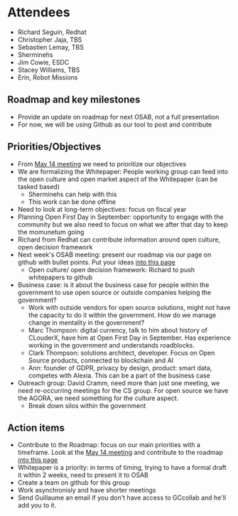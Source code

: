 # Attendees
* Richard Seguin, Redhat
* Christopher Jaja, TBS
* Sebastien Lemay, TBS
* Sherminehs
* Jim Cowie, ESDC
* Stacey Williams, TBS
* Erin, Robot Missions

## Roadmap and key milestones
* Provide an update on roadmap for next OSAB, not a full presentation
* For now, we will be using Github as our tool to post and contribute

## Priorities/Objectives
* From [May 14 meeting](2018-05-14.md#objectives) we need to prioritize our objectives
* We are formalizing the Whitepaper: People working group can feed into the open culture and open market aspect of the Whitepaper (can be tasked based)
  * Sherminehs can help with this
  * This work can be done offline
* Need to look at long-term objectives: focus on fiscal year
* Planning Open First Day in September: opportunity to engage with the community but we also need to focus on what we after that day to  keep the momunetum going
* Richard from Redhat can contribute information around open culture, open decision framework
* Next week's OSAB meeting: present our roadmap via our page on github with bullet points. Put your ideas [into this page](Roadmap.md)
  * Open culture/ open decision framework: Richard to push whitepapers to github
* Business case: is it about the business case for people within the government to use open source or outside companies helping the government?
  * Work with outside vendors for open source solutions, might not have the capacity to do it within the government. How do we manage change in mentality in the government?
  * Marc Thompson: digital currency, talk to him about history of CLouderX, have him at Open First Day in September. Has experience working in the government and understands roadblocks.
  * Clark Thompson: solutions architect, developer. Focus on Open Source products, connected to blockchain and AI
  * Ann: founder of GDPR, privacy by design, product: smart data, competes with Alexia. This can be a part of the business case
* Outreach group: David Cramm, need more than just one meeting, we need re-occurring meetings for the CS group. For open source we have the AGORA, we need something for the culture aspect.
  * Break down silos within the government

## Action items
* Contribute to the Roadmap: focus on our main priorities with a timeframe. Look at the [May 14 meeting](2018-05-14.md#objectives) and contribute to the roadmap [into this page](Roadmap.md)
* Whitepaper is a priority: in terms of timing, trying to have a formal draft it within 2 weeks, need to present it to OSAB
* Create a team on github for this group
* Work asynchronisly and have shorter meetings
* Send Guillaume an email if you don't have access to GCcollab and he'll add you to it.

